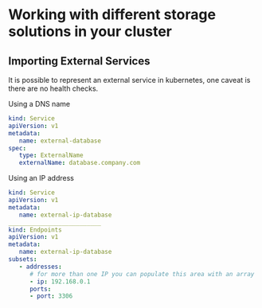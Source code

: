 # Working with different storage solutions in your cluster

## Importing External Services

It is possible to represent an external service in kubernetes, one caveat is there are no health checks.

Using a DNS name

```yaml
kind: Service
apiVersion: v1
metadata:
   name: external-database
spec:
   type: ExternalName
   externalName: database.company.com
```

Using an IP address

```yaml
kind: Service
apiVersion: v1
metadata:
   name: external-ip-database
__________________________
kind: Endpoints
apiVersion: v1
metadata:
   name: external-ip-database
subsets:
   - addresses:
      # for more than one IP you can populate this area with an array
      - ip: 192.168.0.1
      ports:
      - port: 3306
```

